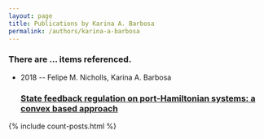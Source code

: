 ```yaml
---
layout: page
title: Publications by Karina A. Barbosa
permalink: /authors/karina-a-barbosa
---
```


<h3 id="number-posts">There are ... items referenced.</h3>
<ul class="post-list">
<li><span class='post-meta'>2018 -- Felipe M. Nicholls, Karina A. Barbosa</span><h3><a class='post-link' href="{{ site.baseurl }}/state-feedback-regulation-on-port-hamiltonian-systems-a-convex-based-approach">State feedback regulation on port-Hamiltonian systems: a convex based approach</a></h3></li>

</ul>
{% include count-posts.html %}
